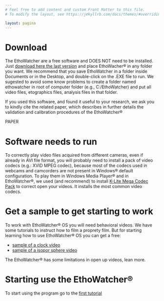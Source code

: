 ```yaml
---
# Feel free to add content and custom Front Matter to this file.
# To modify the layout, see https://jekyllrb.com/docs/themes/#overriding-theme-defaults

layout: pagina
---
```


# Download

The EthoWatcher are a free software and DOES NOT need to be installed. Just [download here the last version](/download/EthoWatcherOS_beta_48_5.rar) and place EthoWacher® in any folder you want. We recommend that you save EthoWatcher in a folder inside Documents or in the Desktop, and double-click on the .EXE file to run. We sugested to avoid some know problems to create a folder named ethowatcher in root of computer folder (e.g., C:/EthoWatcher) and put all video files, etographics files, analysis files in that folder.

If you used this software, and found it useful to your research, we ask you to kindly cite the related paper, which describes in  further details the validation and calibration procedures of the EthoWatcher®

PAPER



# Software needs to run

To correctly play video files acquired from different cameras, even if already in AVI file format, you will probably need to install a pack of video codecs (e.g.: XVID MPEG codec), because most of the codecs used in webcams and camcorders are not present in Windows® default configuration. To play them in Windows Media Player® and in EthoWatcher®, we used (and recommend) to install  [K-Lite Mega Codec Pack](https://k-lite-mega-codec-pack.br.uptodown.com/windows/download) to correct open your videos. It installs the most common video codecs.

# Get a sample to get starting to work

To work with  EthoWatcher® OS you will need behavioral videos. We have some tutorials to instruct how to film a proprety film. But for starting learning how to use EthoWatcher® OS you can get a free:

- [sample of a clock video ](/assets/test_video.avi)
- [sample of a isopor sphere video](/assets/bola_grande.avi)

The EthoWatcher® has some limitations in open up videos, lean more.

# Starting use the EthoWatcher®

To start using the program go to the [first tutorial](/como_realizar_uma_etografia)
